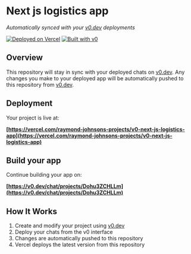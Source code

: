 # Next js logistics app

*Automatically synced with your [v0.dev](https://v0.dev) deployments*

[![Deployed on Vercel](https://img.shields.io/badge/Deployed%20on-Vercel-black?style=for-the-badge&logo=vercel)](https://vercel.com/raymond-johnsons-projects/v0-next-js-logistics-app)
[![Built with v0](https://img.shields.io/badge/Built%20with-v0.dev-black?style=for-the-badge)](https://v0.dev/chat/projects/Dohu3ZCHLLm)

## Overview

This repository will stay in sync with your deployed chats on [v0.dev](https://v0.dev).
Any changes you make to your deployed app will be automatically pushed to this repository from [v0.dev](https://v0.dev).

## Deployment

Your project is live at:

**[https://vercel.com/raymond-johnsons-projects/v0-next-js-logistics-app](https://vercel.com/raymond-johnsons-projects/v0-next-js-logistics-app)**

## Build your app

Continue building your app on:

**[https://v0.dev/chat/projects/Dohu3ZCHLLm](https://v0.dev/chat/projects/Dohu3ZCHLLm)**

## How It Works

1. Create and modify your project using [v0.dev](https://v0.dev)
2. Deploy your chats from the v0 interface
3. Changes are automatically pushed to this repository
4. Vercel deploys the latest version from this repository
